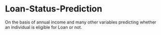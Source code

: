 # Loan-Status-Prediction
On the basis of annual income and many other variables predicting whether an individual is eligible for Loan or not.
